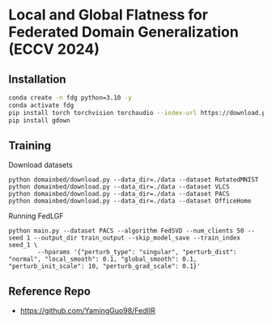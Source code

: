 # Local and Global Flatness for Federated Domain Generalization (ECCV 2024)

## Installation
```bash
conda create -n fdg python=3.10 -y
conda activate fdg
pip install torch torchvision torchaudio --index-url https://download.pytorch.org/whl/cu118
pip install gdown
```

## Training
Download datasets
```
python domainbed/download.py --data_dir=./data --dataset RotatedMNIST
python domainbed/download.py --data_dir=./data --dataset VLCS
python domainbed/download.py --data_dir=./data --dataset PACS
python domainbed/download.py --data_dir=./data --dataset OfficeHome
```

Running FedLGF
```
python main.py --dataset PACS --algorithm FedSVD --num_clients 50 --seed 1 --output_dir train_output --skip_model_save --train_index seed_1 \
        --hparams '{"perturb_type": "singular", "perturb_dist": "normal", "local_smooth": 0.1, "global_smooth": 0.1, "perturb_init_scale": 10, "perturb_grad_scale": 0.1}'
```

## Reference Repo

- https://github.com/YamingGuo98/FedIIR
